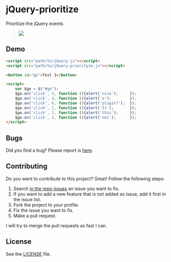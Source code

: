 jQuery-prioritize
=================

Prioritize the jQuery events

> [![](http://i.imgur.com/9UGT3TF.png)](http://ionicabizau.github.io/jQuery-prioritize/)

## Demo

```HTML
<script src="path/to/jQuery.js"></script>
<script src="path/to/jQuery-priorityze.js"></script>

<button id="go">Test 1</button>

<script>
    var $go = $("#go");
    $go.on('click', 5, function (){alert('nice');     });
    $go.on('click', 4, function (){alert('a');        });
    $go.on('click', 6, function (){alert('plugin?');  });
    $go.on('click', 1, function (){alert('Is');       });
    $go.on('click', 3, function (){alert('this');     });
    $go.on('click', 2, function (){alert('not');      });
</script>
```

## Bugs
Did you find a bug? Please report is [here](https://github.com/IonicaBizau/jQuery-prioritize/issues).

## Contributing
Do you want to contribute to this project? Great! Follow the following steps:

 1. Search [in the repo issues](https://github.com/IonicaBizau/jQuery-prioritize/issues) an issue you want to fix.
 1. If you want to add a new feature that is not added as issue, add it first in the issue list.
 1. Fork the project to your profile.
 1. Fix the issue you want to fix.
 1. Make a pull request.

I will try to merge the pull requests as fast I can.

## License
See the [LICENSE](/LICENSE) file.
